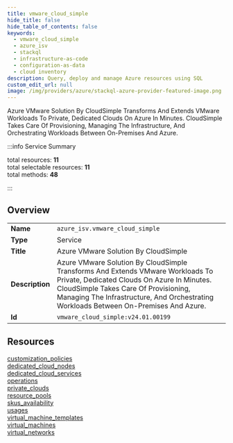 ```yaml
---
title: vmware_cloud_simple
hide_title: false
hide_table_of_contents: false
keywords:
  - vmware_cloud_simple
  - azure_isv
  - stackql
  - infrastructure-as-code
  - configuration-as-data
  - cloud inventory
description: Query, deploy and manage Azure resources using SQL
custom_edit_url: null
image: /img/providers/azure/stackql-azure-provider-featured-image.png
---
```

Azure VMware Solution By CloudSimple Transforms And Extends VMware Workloads To Private, Dedicated Clouds On Azure In Minutes. CloudSimple Takes Care Of Provisioning, Managing The Infrastructure, And Orchestrating Workloads Between On-Premises And Azure.  
    
:::info Service Summary

<div class="row">
<div class="providerDocColumn">
<span>total resources:&nbsp;<b>11</b></span><br />
<span>total selectable resources:&nbsp;<b>11</b></span><br />
<span>total methods:&nbsp;<b>48</b></span><br />
</div>
</div>

:::

## Overview
<table><tbody>
<tr><td><b>Name</b></td><td><code>azure_isv.vmware_cloud_simple</code></td></tr>
<tr><td><b>Type</b></td><td>Service</td></tr>
<tr><td><b>Title</b></td><td>Azure VMware Solution By CloudSimple</td></tr>
<tr><td><b>Description</b></td><td>Azure VMware Solution By CloudSimple Transforms And Extends VMware Workloads To Private, Dedicated Clouds On Azure In Minutes. CloudSimple Takes Care Of Provisioning, Managing The Infrastructure, And Orchestrating Workloads Between On-Premises And Azure.</td></tr>
<tr><td><b>Id</b></td><td><code>vmware_cloud_simple:v24.01.00199</code></td></tr>
</tbody></table>

## Resources
<div class="row">
<div class="providerDocColumn">
<a href="/providers/azure_isv/vmware_cloud_simple/customization_policies/">customization_policies</a><br />
<a href="/providers/azure_isv/vmware_cloud_simple/dedicated_cloud_nodes/">dedicated_cloud_nodes</a><br />
<a href="/providers/azure_isv/vmware_cloud_simple/dedicated_cloud_services/">dedicated_cloud_services</a><br />
<a href="/providers/azure_isv/vmware_cloud_simple/operations/">operations</a><br />
<a href="/providers/azure_isv/vmware_cloud_simple/private_clouds/">private_clouds</a><br />
<a href="/providers/azure_isv/vmware_cloud_simple/resource_pools/">resource_pools</a><br />
</div>
<div class="providerDocColumn">
<a href="/providers/azure_isv/vmware_cloud_simple/skus_availability/">skus_availability</a><br />
<a href="/providers/azure_isv/vmware_cloud_simple/usages/">usages</a><br />
<a href="/providers/azure_isv/vmware_cloud_simple/virtual_machine_templates/">virtual_machine_templates</a><br />
<a href="/providers/azure_isv/vmware_cloud_simple/virtual_machines/">virtual_machines</a><br />
<a href="/providers/azure_isv/vmware_cloud_simple/virtual_networks/">virtual_networks</a><br />
</div>
</div>
